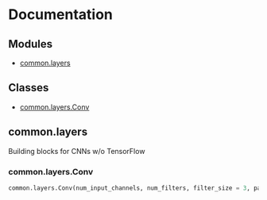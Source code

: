 # Documentation

## Modules
- [common.layers](#'3')

## Classes
- [common.layers.Conv](#'3.1')

## common.layers<a name='3'/>
Building blocks for CNNs w/o TensorFlow

### common.layers.Conv<a name='3.1'/>
```python
common.layers.Conv(num_input_channels, num_filters, filter_size = 3, padding = 'same', stride=2, initializer = 'xavier_normal')
```
